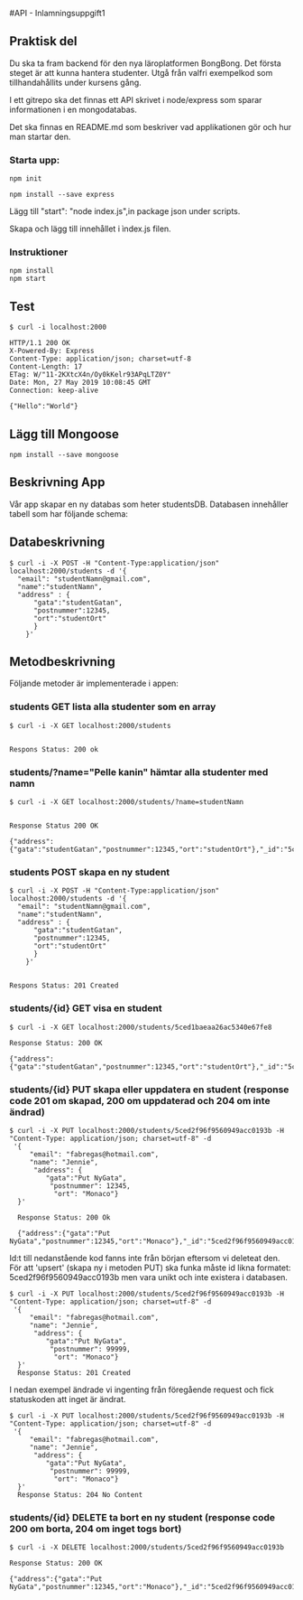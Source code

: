 #API - Inlamningsuppgift1

## Praktisk del

Du ska ta fram backend för den nya läroplatformen BongBong. Det första steget är att kunna hantera studenter.
Utgå från valfri exempelkod som tillhandahållits under kursens gång.

I ett gitrepo ska det finnas ett API skrivet i node/express som sparar informationen i en mongodatabas.

Det ska finnas en README.md som beskriver vad applikationen gör och hur man startar den.



### Starta upp:

```
npm init

npm install --save express

```
Lägg till "start": "node index.js",in package json under scripts.

Skapa och lägg till innehållet i ìndex.js filen.

### Instruktioner

```
npm install
npm start

```

## Test

```
$ curl -i localhost:2000

HTTP/1.1 200 OK
X-Powered-By: Express
Content-Type: application/json; charset=utf-8
Content-Length: 17
ETag: W/"11-2KXtcX4n/Oy0kKelr93APqLTZ0Y"
Date: Mon, 27 May 2019 10:08:45 GMT
Connection: keep-alive

{"Hello":"World"}

```
## Lägg till Mongoose
```
npm install --save mongoose

```
## Beskrivning App

Vår app skapar en ny databas som heter studentsDB. Databasen innehåller  
tabell som har följande schema:

## Databeskrivning
```
$ curl -i -X POST -H "Content-Type:application/json" localhost:2000/students -d '{
  "email": "studentNamn@gmail.com",
  "name":"studentNamn",
  "address" : {
      "gata":"studentGatan",
      "postnummer":12345,
      "ort":"studentOrt"
      }
    }'

```
## Metodbeskrivning
Följande metoder är implementerade i appen:

### students GET lista alla studenter som en array
```
$ curl -i -X GET localhost:2000/students


Respons Status: 200 ok

```

### students/?name="Pelle kanin" hämtar alla studenter med namn
```
$ curl -i -X GET localhost:2000/students/?name=studentNamn


Response Status 200 OK

{"address":{"gata":"studentGatan","postnummer":12345,"ort":"studentOrt"},"_id":"5ced1baeaa26ac5340e67fe8","email":"studentNamn@gmail.com","name":"studentNamn","__v":0}

```

### students POST skapa en ny student
```
$ curl -i -X POST -H "Content-Type:application/json" localhost:2000/students -d '{
  "email": "studentNamn@gmail.com",
  "name":"studentNamn",
  "address" : {
      "gata":"studentGatan",
      "postnummer":12345,
      "ort":"studentOrt"
      }
    }'


Respons Status: 201 Created    

```
### students/{id} GET visa en student
```
$ curl -i -X GET localhost:2000/students/5ced1baeaa26ac5340e67fe8

Response Status: 200 OK

{"address":{"gata":"studentGatan","postnummer":12345,"ort":"studentOrt"},"_id":"5ced1baeaa26ac5340e67fe8","email":"studentNamn@gmail.com","name":"studentNamn","__v":0}

```

### students/{id} PUT skapa eller uppdatera en student (response code 201 om skapad, 200 om uppdaterad och 204 om inte ändrad)
```
$ curl -i -X PUT localhost:2000/students/5ced2f96f9560949acc0193b -H "Content-Type: application/json; charset=utf-8" -d
 '{
     "email": "fabregas@hotmail.com",
     "name": "Jennie",
      "address": {
         "gata":"Put NyGata",
          "postnummer": 12345,
           "ort": "Monaco"}
  }'

  Response Status: 200 Ok

  {"address":{"gata":"Put NyGata","postnummer":12345,"ort":"Monaco"},"_id":"5ced2f96f9560949acc0193b","email":"fabregas@hotmail.com","name":"Jennie","__v":0}
```
Id:t till nedanstående kod fanns inte från början eftersom vi deleteat den.
För att 'upsert' (skapa ny i metoden PUT) ska funka måste id likna formatet: 5ced2f96f9560949acc0193b men vara unikt och inte existera i databasen.
```
$ curl -i -X PUT localhost:2000/students/5ced2f96f9560949acc0193b -H "Content-Type: application/json; charset=utf-8" -d
 '{
     "email": "fabregas@hotmail.com",
     "name": "Jennie",
      "address": {
         "gata":"Put NyGata",
          "postnummer": 99999,
           "ort": "Monaco"}
  }'
  Response Status: 201 Created
```
I nedan exempel ändrade vi ingenting från föregående request och fick statuskoden att inget är ändrat.
```
$ curl -i -X PUT localhost:2000/students/5ced2f96f9560949acc0193b -H "Content-Type: application/json; charset=utf-8" -d
 '{
     "email": "fabregas@hotmail.com",
     "name": "Jennie",
      "address": {
         "gata":"Put NyGata",
          "postnummer": 99999,
           "ort": "Monaco"}
  }'
  Response Status: 204 No Content
```

### students/{id} DELETE ta bort en ny student (response code 200 om borta, 204 om inget togs bort)
```
$ curl -i -X DELETE localhost:2000/students/5ced2f96f9560949acc0193b

Response Status: 200 OK

{"address":{"gata":"Put NyGata","postnummer":12345,"ort":"Monaco"},"_id":"5ced2f96f9560949acc0193b","email":"fabregas@hotmail.com","name":"Jennie","__v":0}

```
